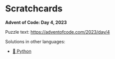 # Scratchcards

**Advent of Code: Day 4, 2023**

Puzzle text: <https://adventofcode.com/2023/day/4>

Solutions in other languages:

- [🐍 Python](../../../../python/2023/04_scratchcards/README.md)
